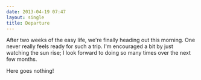 ```yaml
---
date: 2013-04-19 07:47
layout: single
title: Departure
---
```

After two weeks of the easy life, we're finally heading out this morning. One
never really feels ready for such a trip. I'm encouraged a bit by just watching
the sun rise; I look forward to doing so many times over the next few months.

Here goes nothing!
